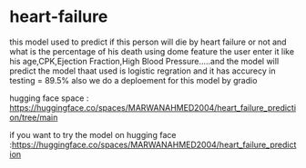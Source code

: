 # heart-failure
this model used to predict if this person will die by heart failure or not and what is the percentage of his death using dome feature the user enter it like his age,CPK,Ejection Fraction,High Blood Pressure.....and the model will predict 
the model thaat used is logistic regration and it has accurecy in testing = 89.5% 
also we do a deploement for this model by gradio 


hugging face space : https://huggingface.co/spaces/MARWANAHMED2004/heart_failure_prediction/tree/main

if you want to try the model on hugging face :https://huggingface.co/spaces/MARWANAHMED2004/heart_failure_prediction
